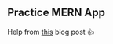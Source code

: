 ## Practice MERN App
Help from [this](https://medium.com/@bryantheastronaut/react-getting-started-the-mern-stack-tutorial-feat-es6-de1a2886be50) blog post :+1: